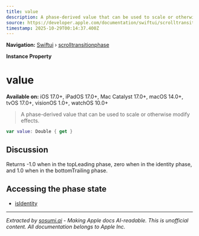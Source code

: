 ```yaml
---
title: value
description: A phase-derived value that can be used to scale or otherwise modify effects.
source: https://developer.apple.com/documentation/swiftui/scrolltransitionphase/value
timestamp: 2025-10-29T00:14:37.400Z
---
```


**Navigation:** [Swiftui](/documentation/swiftui) › [scrolltransitionphase](/documentation/swiftui/scrolltransitionphase)

**Instance Property**

# value

**Available on:** iOS 17.0+, iPadOS 17.0+, Mac Catalyst 17.0+, macOS 14.0+, tvOS 17.0+, visionOS 1.0+, watchOS 10.0+

> A phase-derived value that can be used to scale or otherwise modify effects.

```swift
var value: Double { get }
```

## Discussion

Returns -1.0 when in the topLeading phase, zero when in the identity phase, and 1.0 when in the bottomTrailing phase.

## Accessing the phase state

- [isIdentity](/documentation/swiftui/scrolltransitionphase/isidentity)

---

*Extracted by [sosumi.ai](https://sosumi.ai) - Making Apple docs AI-readable.*
*This is unofficial content. All documentation belongs to Apple Inc.*
